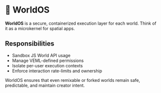 # 🧠 WorldOS

**WorldOS** is a secure, containerized execution layer for each world. Think of it as a microkernel for spatial apps.

## Responsibilities

- Sandbox JS World API usage
- Manage VEML-defined permissions
- Isolate per-user execution contexts
- Enforce interaction rate-limits and ownership

WorldOS ensures that even remixable or forked worlds remain safe, predictable, and maintain creator intent.
